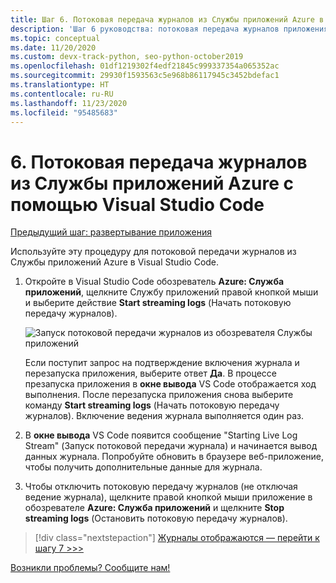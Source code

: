 ```yaml
---
title: Шаг 6. Потоковая передача журналов из Службы приложений Azure в VS Code
description: 'Шаг 6 руководства: потоковая передача журналов приложения в Visual Studio Code'
ms.topic: conceptual
ms.date: 11/20/2020
ms.custom: devx-track-python, seo-python-october2019
ms.openlocfilehash: 01df1219302f4edf21845c999337354a065352ac
ms.sourcegitcommit: 29930f1593563c5e968b86117945c3452bdefac1
ms.translationtype: HT
ms.contentlocale: ru-RU
ms.lasthandoff: 11/23/2020
ms.locfileid: "95485683"
---
```

# <a name="6-stream-logs-from-azure-app-service-into-visual-studio-code"></a>6\. Потоковая передача журналов из Службы приложений Azure с помощью Visual Studio Code

[Предыдущий шаг: развертывание приложения](tutorial-deploy-app-service-on-linux-05.md)

Используйте эту процедуру для потоковой передачи журналов из Службы приложений Azure в Visual Studio Code.

1. Откройте в Visual Studio Code обозреватель **Azure: Служба приложений**, щелкните Службу приложений правой кнопкой мыши и выберите действие **Start streaming logs** (Начать потоковую передачу журналов).

   ![Запуск потоковой передачи журналов из обозревателя Службы приложений](media/deploy-azure/start-streaming-logs-in-visual-studio-code.png)

   Если поступит запрос на подтверждение включения журнала и перезапуска приложения, выберите ответ **Да**. В процессе презапуска приложения в **окне вывода** VS Code отображается ход выполнения. После перезапуска приложения снова выберите команду **Start streaming logs** (Начать потоковую передачу журналов). Включение ведения журнала выполняется один раз.

1. В **окне вывода** VS Code появится сообщение "Starting Live Log Stream" (Запуск потоковой передачи журнала) и начинается вывод данных журнала. Попробуйте обновить в браузере веб-приложение, чтобы получить дополнительные данные для журнала.

1. Чтобы отключить потоковую передачу журналов (не отключая ведение журнала), щелкните правой кнопкой мыши приложение в обозревателе **Azure: Служба приложений** и щелкните **Stop streaming logs** (Остановить потоковую передачу журналов).

> [!div class="nextstepaction"]
> [Журналы отображаются — перейти к шагу 7 >>>](tutorial-deploy-app-service-on-linux-07.md)

[Возникли проблемы? Сообщите нам!](https://aka.ms/FlaskVSCQuickstartHelp)
